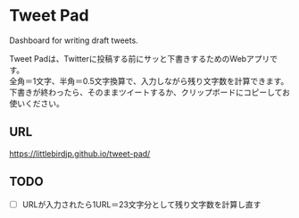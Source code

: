 # Tweet Pad

Dashboard for writing draft tweets.

Tweet Padは、Twitterに投稿する前にサッと下書きするためのWebアプリです。  
全角＝1文字、半角＝0.5文字換算で、入力しながら残り文字数を計算できます。  
下書きが終わったら、そのままツイートするか、クリップボードにコピーしてお使いください。

## URL

https://littlebirdjp.github.io/tweet-pad/

## TODO

- [ ] URLが入力されたら1URL＝23文字分として残り文字数を計算し直す
